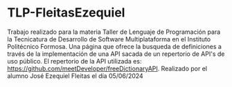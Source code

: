 # TLP-FleitasEzequiel
 Trabajo realizado para la materia Taller de Lenguaje de Programación para la Tecnicatura de
 Desarrollo de Software Multiplataforma en el Instituto Politécnico Formosa. 
Una página que ofrece la busqueda de definiciones a través de la implementación de una API 
sacada de un repertorio de API's de uso público.
 El repertorio de la API utilizada es: https://github.com/meetDeveloper/freeDictionaryAPI. 
 Realizado por el alumno José Ezequiel Fleitas el día 05/06/2024 